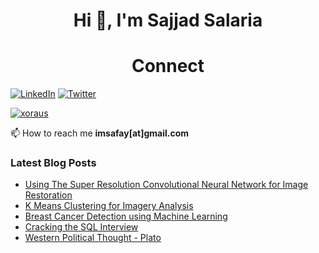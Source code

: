 <h1 align="center">Hi 👋, I'm Sajjad Salaria</h1>  

<h1 align="center">Connect</h1>

<p align="center">

[![LinkedIn](https://img.shields.io/badge/linkedin-%230077B5.svg?style=for-the-badge&logo=linkedin&logoColor=white)](https://www.linkedin.com/in/sajjadsalaria/)
[![Twitter](https://img.shields.io/badge/Twitter-%231DA1F2.svg?style=for-the-badge&logo=Twitter&logoColor=white)](https://twitter.com/xoraus)
   
<p align="left"> <a href="https://github.com/xoraus" target="blank"><img src="https://gpvc.arturio.dev/xoraus" alt="xoraus" /></a> </p>  

</p>


📫  How to reach me **imsafay[at]gmail.com**

### Latest Blog Posts

<!-- Blog:START -->
- [Using The Super Resolution Convolutional Neural Network for Image Restoration](https://medium.com/p/ff1e8420d846)
- [K Means Clustering for Imagery Analysis](https://medium.com/p/56c9976f16b6)
- [Breast Cancer Detection using Machine Learning](https://medium.com/p/475d3b63e18e)
- [Cracking the SQL Interview](https://github.com/xoraus/CrackingTheSQLInterview)
- [Western Political Thought - Plato](https://xoraus.github.io/intro-to-Plato)
<!-- Blog:END -->
